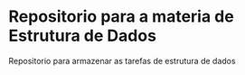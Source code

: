 # Repositorio para a materia de Estrutura de Dados
 Repositorio para armazenar as tarefas de estrutura de dados
